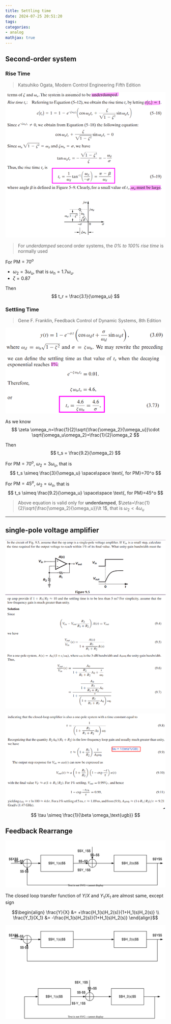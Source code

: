 ```yaml
---
title: Settling time
date: 2024-07-25 20:51:20
tags:
categories:
- analog
mathjax: true
---
```




## Second-order system

### Rise Time

> Katsuhiko Ogata, Modern Control Engineering Fifth Edition

![image-20240721180718116](settling/image-20240721180718116.png)



> For *underdamped* second order systems, the *0% to 100% rise time* is normally used

For $\text{PM}=70^o$

-  $\omega_2=3\omega_u$, that is $\omega_n = 1.7\omega_u$. 
-  $\zeta = 0.87$

Then
$$
t_r = \frac{3.1}{\omega_u}
$$



### Settling Time

>   Gene F. Franklin, Feedback Control of Dynamic Systems, 8th Edition

![image-20240721181956221](settling/image-20240721181956221.png)

![image-20240721182025547](settling/image-20240721182025547.png)


As we know
$$
\zeta \omega_n=\frac{1}{2}\sqrt{\frac{\omega_2}{\omega_u}}\cdot \sqrt{\omega_u\omega_2}=\frac{1}{2}\omega_2
$$

Then
$$
t_s = \frac{9.2}{\omega_2}
$$

For $\text{PM}=70^o$, $\omega_2 = 3\omega_u$, that is
$$
t_s \simeq \frac{3}{\omega_u} \space\space \text{, for PM}=70^o
$$



For $\text{PM}=45^o$, $\omega_2 = \omega_u$, that is
$$
t_s \simeq \frac{9.2}{\omega_u} \space\space \text{, for PM}=45^o
$$



> Above equation is valid only for **underdamped**, $\zeta=\frac{1}{2}\sqrt{\frac{\omega_2}{\omega_u}}\lt 1$, that is $\omega_2\lt 4\omega_u$

---

## single-pole voltage amplifier

![image-20240725204501781](settling/image-20240725204501781.png)



![image-20240725204527121](settling/image-20240725204527121.png)
$$
\tau \simeq \frac{1}{\beta \omega_\text{ugb}}
$$



## Feedback Rearrange

![loop-refactor.drawio](settling/loop-refactor.drawio.svg)

The closed loop transfer function of $Y/X$ and $Y_1/X_1$ are almost same, except sign

$$\begin{align}
\frac{Y}{X} &= +\frac{H_1(s)H_2(s)}{1+H_1(s)H_2(s)} \\
\frac{Y_1}{X_1} &= -\frac{H_1(s)H_2(s)}{1+H_1(s)H_2(s)} 
\end{align}$$

![loop-refactor-partion.drawio](settling/loop-refactor-partion.drawio.svg)

